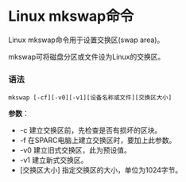 
# Linux mkswap命令



Linux mkswap命令用于设置交换区(swap area)。

mkswap可将磁盘分区或文件设为Linux的交换区。

### 语法

```
mkswap [-cf][-v0][-v1][设备名称或文件][交换区大小]
```

**参数**：

*   -c 建立交换区前，先检查是否有损坏的区块。
*   -f 在SPARC电脑上建立交换区时，要加上此参数。
*   -v0 建立旧式交换区，此为预设值。
*   -v1 建立新式交换区。
*   [交换区大小] 指定交换区的大小，单位为1024字节。



